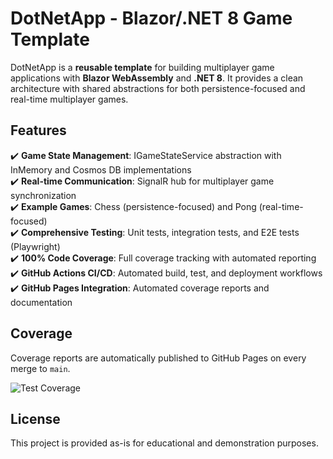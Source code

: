 # DotNetApp - Blazor/.NET 8 Game Template

DotNetApp is a **reusable template** for building multiplayer game applications with **Blazor WebAssembly** and **.NET 8**. It provides a clean architecture with shared abstractions for both persistence-focused and real-time multiplayer games.

## Features

✔️ **Game State Management**: IGameStateService abstraction with InMemory and Cosmos DB implementations  
✔️ **Real-time Communication**: SignalR hub for multiplayer game synchronization  
✔️ **Example Games**: Chess (persistence-focused) and Pong (real-time-focused)  
✔️ **Comprehensive Testing**: Unit tests, integration tests, and E2E tests (Playwright)  
✔️ **100% Code Coverage**: Full coverage tracking with automated reporting  
✔️ **GitHub Actions CI/CD**: Automated build, test, and deployment workflows  
✔️ **GitHub Pages Integration**: Automated coverage reports and documentation  

## Coverage

Coverage reports are automatically published to GitHub Pages on every merge to `main`.

![Test Coverage](https://hutchisonkim.github.io/dot-net-app/coverage-summary.svg)

## License

This project is provided as-is for educational and demonstration purposes.
